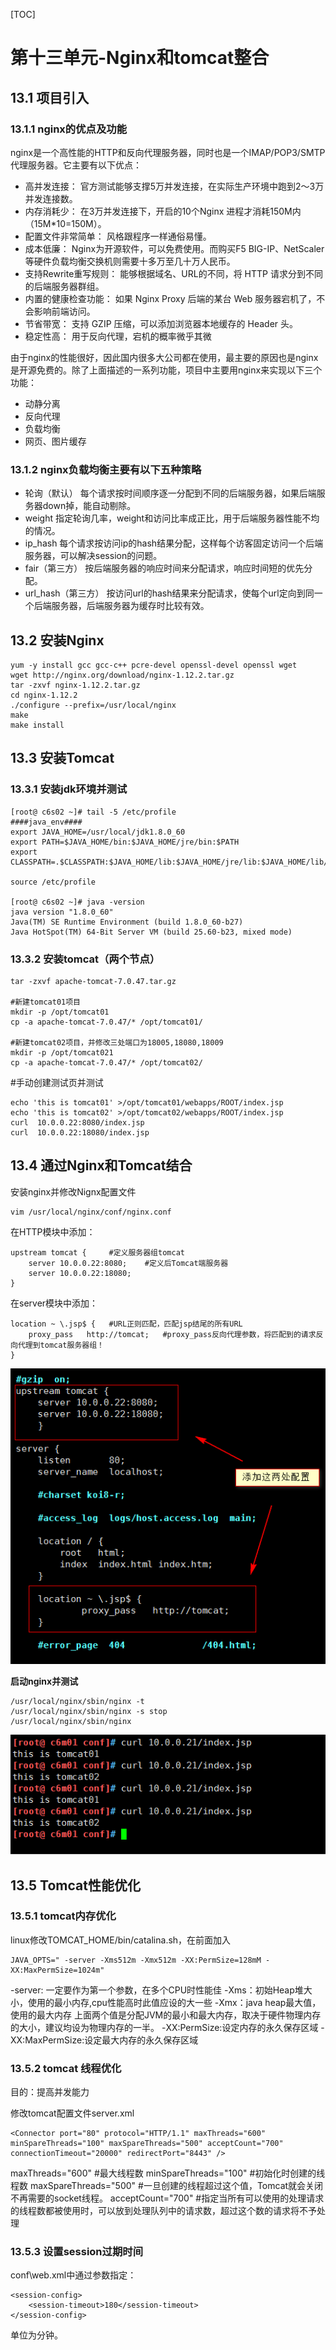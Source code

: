 [TOC]





# 第十三单元-Nginx和tomcat整合



## 13.1 项目引入

### 13.1.1 nginx的优点及功能

nginx是一个高性能的HTTP和反向代理服务器，同时也是一个IMAP/POP3/SMTP 代理服务器。它主要有以下优点：

- 高并发连接： 
  官方测试能够支撑5万并发连接，在实际生产环境中跑到2～3万并发连接数。
- 内存消耗少： 
  在3万并发连接下，开启的10个Nginx 进程才消耗150M内（15M*10=150M）。
- 配置文件非常简单： 
  风格跟程序一样通俗易懂。
- 成本低廉： 
  Nginx为开源软件，可以免费使用。而购买F5 BIG-IP、NetScaler等硬件负载均衡交换机则需要十多万至几十万人民币。
- 支持Rewrite重写规则： 
  能够根据域名、URL的不同，将 HTTP 请求分到不同的后端服务器群组。
- 内置的健康检查功能： 
  如果 Nginx Proxy 后端的某台 Web 服务器宕机了，不会影响前端访问。
- 节省带宽： 
  支持 GZIP 压缩，可以添加浏览器本地缓存的 Header 头。
- 稳定性高： 
  用于反向代理，宕机的概率微乎其微




由于nginx的性能很好，因此国内很多大公司都在使用，最主要的原因也是nginx是开源免费的。除了上面描述的一系列功能，项目中主要用nginx来实现以下三个功能：

- 动静分离
- 反向代理
- 负载均衡
- 网页、图片缓存



### 13.1.2 nginx负载均衡主要有以下五种策略

- 轮询（默认） 
  每个请求按时间顺序逐一分配到不同的后端服务器，如果后端服务器down掉，能自动剔除。
- weight 
  指定轮询几率，weight和访问比率成正比，用于后端服务器性能不均的情况。
- ip_hash 
  每个请求按访问ip的hash结果分配，这样每个访客固定访问一个后端服务器，可以解决session的问题。
- fair（第三方） 
  按后端服务器的响应时间来分配请求，响应时间短的优先分配。
- url_hash（第三方） 
  按访问url的hash结果来分配请求，使每个url定向到同一个后端服务器，后端服务器为缓存时比较有效。





## 13.2 安装Nginx

```shell
yum -y install gcc gcc-c++ pcre-devel openssl-devel openssl wget
wget http://nginx.org/download/nginx-1.12.2.tar.gz
tar -zxvf nginx-1.12.2.tar.gz
cd nginx-1.12.2
./configure --prefix=/usr/local/nginx
make
make install
```



## 13.3 安装Tomcat

### 13.3.1 安装jdk环境并测试

```shell
[root@ c6s02 ~]# tail -5 /etc/profile
####java_env####
export JAVA_HOME=/usr/local/jdk1.8.0_60
export PATH=$JAVA_HOME/bin:$JAVA_HOME/jre/bin:$PATH
export CLASSPATH=.$CLASSPATH:$JAVA_HOME/lib:$JAVA_HOME/jre/lib:$JAVA_HOME/lib/tools.jar

source /etc/profile

[root@ c6s02 ~]# java -version
java version "1.8.0_60"
Java(TM) SE Runtime Environment (build 1.8.0_60-b27)
Java HotSpot(TM) 64-Bit Server VM (build 25.60-b23, mixed mode)
```



### 13.3.2 安装tomcat（两个节点）

```shell
tar -zxvf apache-tomcat-7.0.47.tar.gz

#新建tomcat01项目
mkdir -p /opt/tomcat01
cp -a apache-tomcat-7.0.47/* /opt/tomcat01/

#新建tomcat02项目，并修改三处端口为18005,18080,18009
mkdir -p /opt/tomcat021
cp -a apache-tomcat-7.0.47/* /opt/tomcat02/
```

#手动创建测试页并测试

```shell
echo 'this is tomcat01' >/opt/tomcat01/webapps/ROOT/index.jsp
echo 'this is tomcat02' >/opt/tomcat02/webapps/ROOT/index.jsp
curl  10.0.0.22:8080/index.jsp
curl  10.0.0.22:18080/index.jsp
```





## 13.4 通过Nginx和Tomcat结合

安装nginx并修改Nignx配置文件

```shell
vim /usr/local/nginx/conf/nginx.conf
```

在HTTP模块中添加：

```shell
upstream tomcat {     #定义服务器组tomcat
    server 10.0.0.22:8080;    #定义后Tomcat端服务器
    server 10.0.0.22:18080;
}
```

在server模块中添加：

```shell
location ~ \.jsp$ {   #URL正则匹配，匹配jsp结尾的所有URL
	proxy_pass   http://tomcat;   #proxy_pass反向代理参数，将匹配到的请求反向代理到tomcat服务器组！
}
```

![1568422756401](assets/1568422756401.png)

**启动nginx并测试**

```shell
/usr/local/nginx/sbin/nginx -t
/usr/local/nginx/sbin/nginx -s stop
/usr/local/nginx/sbin/nginx
```

![1568423352203](assets/1568423352203.png)



## 13.5 Tomcat性能优化

### 13.5.1 tomcat内存优化

linux修改TOMCAT_HOME/bin/catalina.sh，在前面加入

```
JAVA_OPTS=" -server -Xms512m -Xmx512m -XX:PermSize=128mM -XX:MaxPermSize=1024m"
```

-server: 一定要作为第一个参数，在多个CPU时性能佳
-Xms：初始Heap堆大小，使用的最小内存,cpu性能高时此值应设的大一些
-Xmx：java heap最大值，使用的最大内存 上面两个值是分配JVM的最小和最大内存，取决于硬件物理内存的大小，建议均设为物理内存的一半。
-XX:PermSize:设定内存的永久保存区域
-XX:MaxPermSize:设定最大内存的永久保存区域



### 13.5.2 tomcat 线程优化

目的：提高并发能力

修改tomcat配置文件server.xml

```
<Connector port="80" protocol="HTTP/1.1" maxThreads="600" minSpareThreads="100" maxSpareThreads="500" acceptCount="700"
connectionTimeout="20000" redirectPort="8443" />
```

maxThreads="600"             #最大线程数
minSpareThreads="100"   #初始化时创建的线程数
maxSpareThreads="500"  #一旦创建的线程超过这个值，Tomcat就会关闭不再需要的socket线程。
acceptCount="700"            #指定当所有可以使用的处理请求的线程数都被使用时，可以放到处理队列中的请求数，超过这个数的请求将不予处理



### 13.5.3 设置session过期时间

conf\web.xml中通过参数指定：

    <session-config>   
        <session-timeout>180</session-timeout>     
    </session-config> 
单位为分钟。
